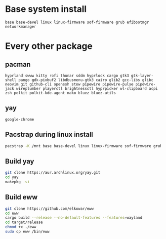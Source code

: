 # Base system install
`base base-devel linux linux-firmware sof-firmware grub efibootmgr networkmanager`

# Every other package
## pacman
`hyprland swww kitty rofi thunar sddm hyprlock cargo gtk3 gtk-layer-shell pango gdk-pixbuf2 libdbusmenu-gtk3 cairo glib2 gcc-libs glibc neovim git github-cli openssh stow pipewire pipewire-pulse pipewire-jack wireplumber playerctl brightnessctl hyprpicker wl-clipboard acpi zsh polkit polkit-kde-agent mako bluez bluez-utils`
## yay
`google-chrome`

## Pacstrap during linux install
```bash
pacstrap -K /mnt base base-devel linux linux-firmware sof-firmware grub efibootmgr networkmanager hyprland swww kitty rofi thunar sddm hyprlock cargo gtk3 gtk-layer-shell pango gdk-pixbuf2 libdbusmenu-gtk3 cairo glib2 gcc-libs glibc neovim git github-cli openssh stow pipewire pipewire-pulse pipewire-jack wireplumber playerctl brightnessctl hyprpicker wl-clipboard acpi zsh polkit polkit-kde-agent mako bluez bluez-utils
```

## Build yay
```bash
git clone https://aur.archlinux.org/yay.git
cd yay
makepkg -si
```

## Build eww
```bash
git clone https://github.com/elkowar/eww
cd eww
cargo build --release --no-default-features --features=wayland
cd target/release
chmod +x ./eww
sudo cp eww /bin/eww
```